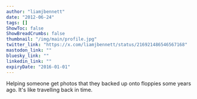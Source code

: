 ```yaml
---
author: "liamjbennett"
date: "2012-06-24"
tags: []
ShowToc: false
ShowBreadCrumbs: false
thumbnail: "/img/main/profile.jpg"
twitter_link: "https://x.com/liamjbennett/status/216921486546567168"
mastodon_link: ""
bluesky_link: ""
linkedin_link: ""
expiryDate: "2016-01-01"
---
```


Helping someone get photos that they backed up onto floppies some years ago. It's like travelling back in time.

